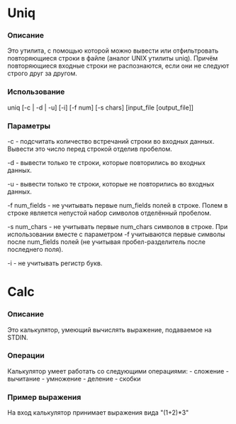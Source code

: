 <h1>Uniq</h1>
<h3>Описание</h3>
Это утилита, с помощью которой можно вывести или отфильтровать повторяющиеся строки в файле (аналог UNIX утилиты uniq). Причём повторяющиеся входные строки не распознаются, если они не следуют строго друг за другом.

<h3>Использование</h3>
uniq [-c | -d | -u] [-i] [-f num] [-s chars] [input_file [output_file]]

<h3>Параметры</h3>
-с - подсчитать количество встречаний строки во входных данных. Вывести это число перед строкой отделив пробелом.

-d - вывести только те строки, которые повторились во входных данных.

-u - вывести только те строки, которые не повторились во входных данных.

-f num_fields - не учитывать первые num_fields полей в строке. Полем в строке является непустой набор символов отделённый пробелом.

-s num_chars - не учитывать первые num_chars символов в строке. При использовании вместе с параметром -f учитываются первые символы после num_fields полей (не учитывая пробел-разделитель после последнего поля).

-i - не учитывать регистр букв.

<h1>Calc</h1>
<h3>Описание</h3>
Это калькулятор, умеющий вычислять выражение, подаваемое на STDIN.

<h3>Операции</h3>
Калькулятор умеет работать со следующими операциями:
    - сложение
    - вычитание
    - умножение
    - деление
    - скобки

<h3>Пример выражения</h3>
На вход калькулятор принимает выражения вида "(1+2)*3"